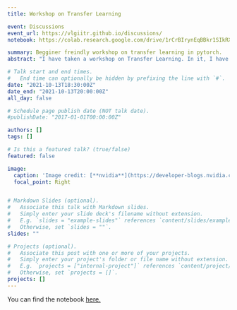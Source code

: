 ```yaml
---
title: Workshop on Transfer Learning

event: Discussions
event_url: https://vlgiitr.github.io/discussions/
notebook: https://colab.research.google.com/drive/1rCrBIrynEqBBkr1SIkRXdsDB-jUVpZ52?usp=sharing

summary: Begginer freindly workshop on transfer learning in pytorch.
abstract: "I have taken a workshop on Transfer Learning. In it, I have explained Transfer Learning from scratch and given an intuition of how not only does it make a new model comparable to a good model without any training but also impart the same bias that the previous model is suffering from. I have provided all the participants with a colab notebook to follow the procedure quickly."

# Talk start and end times.
#   End time can optionally be hidden by prefixing the line with `#`.
date: "2021-10-13T18:30:00Z"
date_end: "2021-10-13T20:00:00Z"
all_day: false

# Schedule page publish date (NOT talk date).
#publishDate: "2017-01-01T00:00:00Z"

authors: []
tags: []

# Is this a featured talk? (true/false)
featured: false

image:
  caption: 'Image credit: [**nvidia**](https://developer-blogs.nvidia.com/wp-content/uploads/2018/11/thumbnail-TLT-1024x1024.jpg)'
  focal_point: Right


# Markdown Slides (optional).
#   Associate this talk with Markdown slides.
#   Simply enter your slide deck's filename without extension.
#   E.g. `slides = "example-slides"` references `content/slides/example-slides.md`.
#   Otherwise, set `slides = ""`.
slides: ""

# Projects (optional).
#   Associate this post with one or more of your projects.
#   Simply enter your project's folder or file name without extension.
#   E.g. `projects = ["internal-project"]` references `content/project/deep-learning/index.md`.
#   Otherwise, set `projects = []`.
projects: []
---
```

You can find the notebook [here.](https://colab.research.google.com/drive/1rCrBIrynEqBBkr1SIkRXdsDB-jUVpZ52?usp=sharing)


